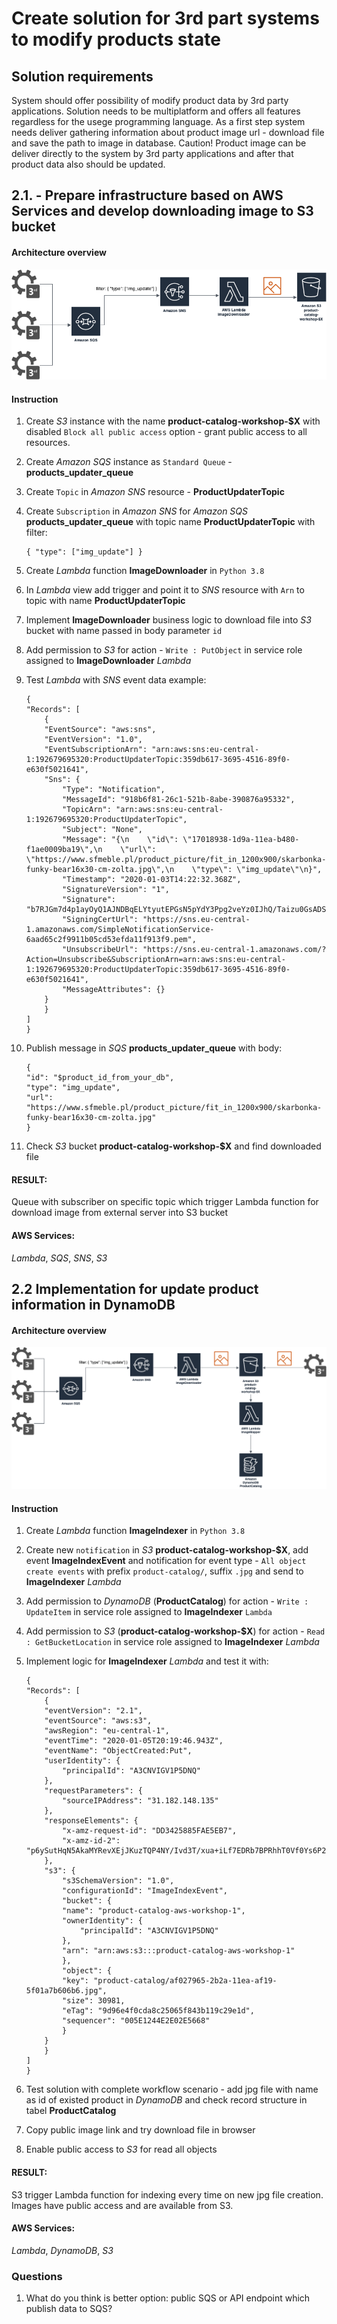 # Create solution for 3rd part systems to modify products state

## Solution requirements

System should offer possibility of modify product data by 3rd party applications. Solution needs to be multiplatform and offers all features regardless for the usege programming language. 
As a first step system needs deliver gathering information about product image url - download file and save the path to image in database. 
Caution! Product image can be deliver directly to the system by 3rd party applications and after that product data also should be updated.


## 2.1. - Prepare infrastructure based on AWS Services and develop downloading image to S3 bucket

#### Architecture overview 

![Exercise 2.1](imgs/AWS_2-2_1.png "Exercise 2.1")

#### Instruction

1. Create *S3* instance with the name **product-catalog-workshop-$X** with disabled `Block all public access` option - grant public access to all resources.
2. Create *Amazon SQS* instance as `Standard Queue` - **products_updater_queue**
3. Create `Topic` in *Amazon SNS* resource - **ProductUpdaterTopic**
4. Create `Subscription` in *Amazon SNS* for *Amazon SQS* **products_updater_queue** with topic name **ProductUpdaterTopic** with filter: 
    ```
    { "type": ["img_update"] }
    ```
5. Create *Lambda* function **ImageDownloader** in `Python 3.8 `
6. In *Lambda* view add trigger and point it to *SNS* resource with `Arn` to topic with name **ProductUpdaterTopic**
7. Implement **ImageDownloader** business logic to download file into *S3* bucket with name passed in body parameter `id`
8. Add permission to *S3* for action - `Write : PutObject` in service role assigned to **ImageDownloader** *Lambda*
9. Test *Lambda* with *SNS* event data example:
    ```
    {
    "Records": [
        {
        "EventSource": "aws:sns",
        "EventVersion": "1.0",
        "EventSubscriptionArn": "arn:aws:sns:eu-central-1:192679695320:ProductUpdaterTopic:359db617-3695-4516-89f0-e630f5021641",
        "Sns": {
            "Type": "Notification",
            "MessageId": "918b6f81-26c1-521b-8abe-390876a95332",
            "TopicArn": "arn:aws:sns:eu-central-1:192679695320:ProductUpdaterTopic",
            "Subject": "None",
            "Message": "{\n    \"id\": \"17018938-1d9a-11ea-b480-f1ae0009ba19\",\n    \"url\": \"https://www.sfmeble.pl/product_picture/fit_in_1200x900/skarbonka-funky-bear16x30-cm-zolta.jpg\",\n    \"type\": \"img_update\"\n}",
            "Timestamp": "2020-01-03T14:22:32.368Z",
            "SignatureVersion": "1",
            "Signature": "b7RJGm7d4p1ayOyQ1AJNDBqELYtyutEPGsN5pYdY3Ppg2veYz0IJhQ/Taizu0GsADSyKfa24JGAr4R/Z2HCCFlb0FrQXlXlFKMgHw9KXKBfZuhPIXFmW7CRH9covzvx2cD2hbrTwGgBgR8uRAqLtBAGRcPwytaGqFFB0bHXJEK+LKlD5aqkG6kRrLiCu/aDc2E5Q7GhQ5uwbugWXpN+ubWUhPAb4INQgC/GHV/5Tt70aNXDta5LizpcMWctq74wcHk7U5WW4+69oZK7+gL/Dl1XMdRL+Z7DLgTp0sbkAnttZXLIp2cQmrEex8Q3SBmfsV8Emsc7UKaFlI9okZ+ND9A==",
            "SigningCertUrl": "https://sns.eu-central-1.amazonaws.com/SimpleNotificationService-6aad65c2f9911b05cd53efda11f913f9.pem",
            "UnsubscribeUrl": "https://sns.eu-central-1.amazonaws.com/?Action=Unsubscribe&SubscriptionArn=arn:aws:sns:eu-central-1:192679695320:ProductUpdaterTopic:359db617-3695-4516-89f0-e630f5021641",
            "MessageAttributes": {}
        }
        }
    ]
    }
    ```

10. Publish message in *SQS* **products_updater_queue** with body:

    ```
    {
    "id": "$product_id_from_your_db",
    "type": "img_update",
    "url": "https://www.sfmeble.pl/product_picture/fit_in_1200x900/skarbonka-funky-bear16x30-cm-zolta.jpg"
    }
    ```
    
11. Check *S3* bucket **product-catalog-workshop-$X** and find downloaded file

#### RESULT: 
Queue with subscriber on specific topic which trigger Lambda function for download image from external server into S3 bucket

#### AWS Services: 
*Lambda*, *SQS*, *SNS*, *S3*



## 2.2 Implementation for update product information in DynamoDB

#### Architecture overview 

![Exercise 2.2](imgs/AWS_2-2_2.png "Exercise 2.2")

#### Instruction

1. Create *Lambda* function **ImageIndexer** in `Python 3.8` 
2. Create new `notification` in *S3* **product-catalog-workshop-$X**, add event **ImageIndexEvent** and notification for event type - `All object create events` with prefix `product-catalog/`, suffix `.jpg` and send to **ImageIndexer** *Lambda*
3. Add permission to *DynamoDB* (**ProductCatalog**) for action - `Write : UpdateItem` in service role assigned to **ImageIndexer** `Lambda`
4. Add permission to *S3* (**product-catalog-workshop-$X**) for action - `Read : GetBucketLocation`  in service role assigned to **ImageIndexer** *Lambda*
5. Implement logic for **ImageIndexer** *Lambda* and test it with:

    ```
    {
    "Records": [
        {
        "eventVersion": "2.1",
        "eventSource": "aws:s3",
        "awsRegion": "eu-central-1",
        "eventTime": "2020-01-05T20:19:46.943Z",
        "eventName": "ObjectCreated:Put",
        "userIdentity": {
            "principalId": "A3CNVIGV1P5DNQ"
        },
        "requestParameters": {
            "sourceIPAddress": "31.182.148.135"
        },
        "responseElements": {
            "x-amz-request-id": "DD3425885FAE5EB7",
            "x-amz-id-2": "p6ySutHqN5AkaMYRevXEjJKuzTQP4NY/Ivd3T/xua+iLf7EDRb7BPRhhT0Vf0Ys6P2KZ5Kj5N3s="
        },
        "s3": {
            "s3SchemaVersion": "1.0",
            "configurationId": "ImageIndexEvent",
            "bucket": {
            "name": "product-catalog-aws-workshop-1",
            "ownerIdentity": {
                "principalId": "A3CNVIGV1P5DNQ"
            },
            "arn": "arn:aws:s3:::product-catalog-aws-workshop-1"
            },
            "object": {
            "key": "product-catalog/af027965-2b2a-11ea-af19-5f01a7b606b6.jpg",
            "size": 30981,
            "eTag": "9d96e4f0cda8c25065f843b119c29e1d",
            "sequencer": "005E1244E2E02E5668"
            }
        }
        }
    ]
    }
    ```
6. Test solution with complete workflow scenario - add jpg file with name as id of existed product in *DynamoDB* and check record structure in tabel **ProductCatalog**
7. Copy public image link and try download file in browser
8. Enable public access to *S3* for read all objects

#### RESULT: 
S3 trigger Lambda function for indexing every time on new jpg file creation. Images have public access and are available from S3.

#### AWS Services: 
*Lambda*, *DynamoDB*, *S3*

### Questions
1. What do you think is better option: public SQS or API endpoint which publish data to SQS?
